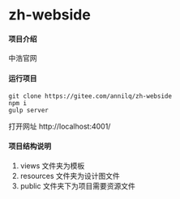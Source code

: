 # zh-webside

#### 项目介绍
中浩官网
#### 运行项目 
```
git clone https://gitee.com/annilq/zh-webside
npm i
gulp server
```
打开网址
http://localhost:4001/

#### 项目结构说明
1. views 文件夹为模板
2. resources 文件夹为设计图文件
3. public 文件夹下为项目需要资源文件